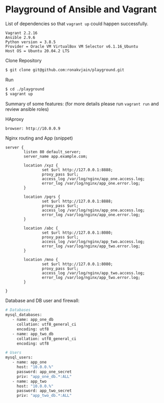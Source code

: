 # Playground of Ansible and Vagrant

List of dependencies so that `vagrant up` could happen successfully.
```
Vagrant 2.2.16
Ansible 2.9.6
Python version = 3.8.5
Provider = Oracle VM VirtualBox VM Selector v6.1.16_Ubuntu
Host OS = Ubuntu 20.04.2 LTS
```

Clone Repository
```sh
$ git clone git@github.com:ronakvjain/playground.git
```

Run
```sh
$ cd ./playground
$ vagrant up
```

Summary of some features: (for more details please run `vagrant run` and review ansible roles)

HAproxy
```sh
browser: http://10.0.0.9
```

Nginx routing and App (snippet)
```
server {
        listen 80 default_server;
        server_name app.example.com;

        location /xyz {
                set $url http://127.0.0.1:8888;
                proxy_pass $url;
                access_log /var/log/nginx/app_one.access.log;
                error_log /var/log/nginx/app_one.error.log;
        }

        location /pqrs {
                set $url http://127.0.0.1:8888;
                proxy_pass $url;
                access_log /var/log/nginx/app_one.access.log;
                error_log /var/log/nginx/app_one.error.log;
        }

        location /abc {
                set $url http://127.0.0.1:8080;
                proxy_pass $url;
                access_log /var/log/nginx/app_two.access.log;
                error_log /var/log/nginx/app_two.error.log;
        }

        location /mno {
                set $url http://127.0.0.1:8080;
                proxy_pass $url;
                access_log /var/log/nginx/app_two.access.log;
                error_log /var/log/nginx/app_two.error.log;
        }

}
```

Database and DB user and firewall:
```sh
# Databases
mysql_databases:
   - name: app_one_db
     collation: utf8_general_ci
     encoding: utf8
   - name: app_two_db
     collation: utf8_general_ci
     encoding: utf8

# Users
mysql_users:
   - name: app_one
     host: "10.0.0.%"
     password: app_one_secret
     priv: "app_one_db.*:ALL"
   - name: app_two
     host: "10.0.0.%"
     password: app_two_secret
     priv: "app_two_db.*:ALL"

```
